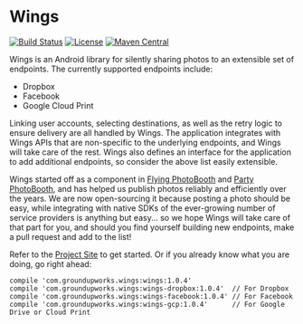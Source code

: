 Wings
====

[![Build Status](http://img.shields.io/travis/groundupworks/wings.svg?style=flat-square)](https://travis-ci.org/groundupworks/wings)
[![License](http://img.shields.io/:license-apache-blue.svg?style=flat-square)](http://www.apache.org/licenses/LICENSE-2.0.html)
[![Maven Central](https://img.shields.io/maven-central/v/com.groundupworks.wings/wings.svg?style=flat-square)]()

Wings is an Android library for silently sharing photos to an extensible set of endpoints. The currently supported endpoints include:

* Dropbox
* Facebook
* Google Cloud Print

Linking user accounts, selecting destinations, as well as the retry logic to ensure delivery are all handled by Wings. The application integrates with Wings APIs that are non-specific to the underlying endpoints, and Wings will take care of the rest. Wings also defines an interface for the application to add additional endpoints, so consider the above list easily extensible.

Wings started off as a component in [Flying PhotoBooth](https://play.google.com/store/apps/details?id=com.groundupworks.flyingphotobooth) and [Party PhotoBooth](https://play.google.com/store/apps/details?id=com.groundupworks.partyphotobooth), and has helped us publish photos reliably and efficiently over the years. We are now open-sourcing it because posting a photo should be easy, while integrating with native SDKs of the ever-growing number of service providers is anything but easy... so we hope Wings will take care of that part for you, and should you find yourself building new endpoints, make a pull request and add to the list!

Refer to the [Project Site](http://groundupworks.github.io/wings) to get started. Or if you already know what you are doing, go right ahead:

```
compile 'com.groundupworks.wings:wings:1.0.4'
compile 'com.groundupworks.wings:wings-dropbox:1.0.4'  // For Dropbox
compile 'com.groundupworks.wings:wings-facebook:1.0.4' // For Facebook
compile 'com.groundupworks.wings:wings-gcp:1.0.4'      // For Google Drive or Cloud Print
```
